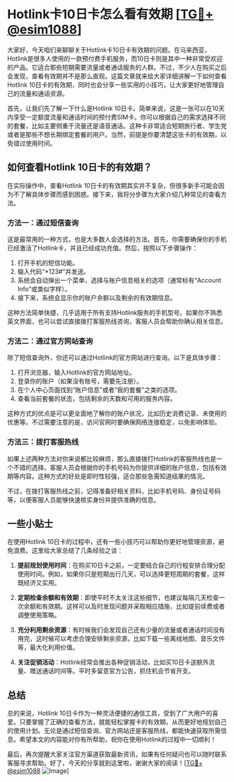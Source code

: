 # Hotlink卡10日卡怎么看有效期 [[TG💪+ @esim1088](https://t.me/s/esim1088)]

大家好，今天咱们来聊聊关于Hotlink卡10日卡有效期的问题。在马来西亚，Hotlink是很多人使用的一款预付费手机服务，而10日卡则是其中一种非常受欢迎的产品。它适合那些短期需要流量或者通话服务的人群。不过，不少人在购买之后会发现，查看有效期并不是那么直观。这篇文章就来给大家详细讲解一下如何查看Hotlink 10日卡的有效期，同时也会分享一些实用的小技巧，让大家更好地管理自己的流量和通话资源。

首先，让我们先了解一下什么是Hotlink 10日卡。简单来说，这是一张可以在10天内享受一定额度流量和通话时间的预付费SIM卡。你可以根据自己的需求选择不同的套餐，比如主要侧重于流量还是语音通话。这种卡非常适合短期旅行者、学生党或者是那些不想长期绑定套餐的用户。当然，前提是你要清楚这张卡的有效期，以免错过使用时间。

## 如何查看Hotlink 10日卡的有效期？

在实际操作中，查看Hotlink 10日卡的有效期其实并不复杂，但很多新手可能会因为不了解具体步骤而感到困惑。接下来，我将分步骤为大家介绍几种常见的查看方法。

### 方法一：通过短信查询

这是最常用的一种方式，也是大多数人会选择的方法。首先，你需要确保你的手机已经激活了Hotlink卡，并且已经成功充值。然后，按照以下步骤操作：

1. 打开手机的短信功能。
2. 输入代码“*123#”并发送。
3. 系统会自动弹出一个菜单，选择与账户信息相关的选项（通常标有“Account Info”或类似字样）。
4. 接下来，系统会显示你的账户余额以及剩余的有效期信息。

这种方法简单快捷，几乎适用于所有支持Hotlink服务的手机型号。如果你不熟悉英文界面，也可以尝试直接拨打客服热线咨询，客服人员会帮助你确认相关信息。

### 方法二：通过官方网站查询

除了短信查询外，你还可以通过Hotlink的官方网站进行查询。以下是具体步骤：

1. 打开浏览器，输入Hotlink的官方网站地址。
2. 登录你的账户（如果没有账号，需要先注册）。
3. 在个人中心页面找到“账户信息”或者“我的套餐”之类的选项。
4. 查看当前套餐的状态，包括剩余的天数和可用的服务内容。

这种方式的优点是可以更全面地了解你的账户状况，比如历史消费记录、未使用的优惠等。不过需要注意的是，访问官网时要确保网络连接稳定，以免影响体验。

### 方法三：拨打客服热线

如果上述两种方法对你来说都比较麻烦，那么直接拨打Hotlink的客服热线也是一个不错的选择。客服人员会根据你的手机号码为你提供详细的账户信息，包括有效期等内容。这种方式的好处是即时性较强，适合那些急需知道结果的情况。

不过，在拨打客服热线之前，记得准备好相关资料，比如手机号码、身份证号码等，以便客服人员能够快速核实身份并提供准确的信息。

## 一些小贴士

在使用Hotlink 10日卡的过程中，还有一些小技巧可以帮助你更好地管理资源，避免浪费。这里给大家总结了几条经验之谈：

1. **提前规划使用时间**：在购买10日卡之前，一定要结合自己的行程安排合理分配使用时间。例如，如果你只是短期出行几天，可以选择更短周期的套餐，这样既经济又实用。

2. **定期检查余额和有效期**：即使平时不太关注这些细节，也建议每隔几天检查一次余额和有效期。这样可以及时发现问题并采取相应措施，比如提前续费或者调整使用策略。

3. **充分利用剩余资源**：有时候我们会发现自己还有少量的流量或者通话时间没有用完，这时候可以考虑合理安排剩余资源，比如下载一些离线地图、音乐文件等，最大化利用价值。

4. **关注促销活动**：Hotlink经常会推出各种促销活动，比如买10日卡送额外流量、赠送通话时间等。平时多留意官方公告，抓住机会节省开支。

## 总结

总的来说，Hotlink 10日卡作为一种灵活便捷的通信工具，受到了广大用户的喜爱。只要掌握了正确的查看方法，就能轻松掌握卡的有效期，从而更好地规划自己的使用计划。无论是通过短信查询、官方网站还是客服热线，都能快速获取所需信息。希望本文的内容能对你有所帮助，祝你在使用Hotlink的过程中一切顺利！

最后，再次提醒大家关注官方渠道获取最新资讯，如果有任何疑问也可以随时联系客服寻求帮助。好了，今天的分享就到这里啦，谢谢大家的阅读！[[TG💪+ @esim1088](https://t.me/s/esim1088) ![Image](https://i.postimg.cc/4NQfJmqS/Snipaste-2025-05-13-00-14-12.png)]